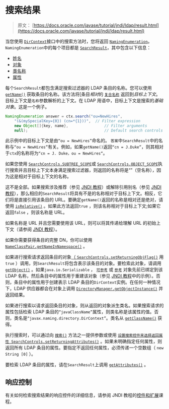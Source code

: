# 搜索结果

> 原文： [https://docs.oracle.com/javase/tutorial/jndi/ldap/result.html](https://docs.oracle.com/javase/tutorial/jndi/ldap/result.html)

当您使用 [`DirContext`](https://docs.oracle.com/javase/8/docs/api/javax/naming/directory/DirContext.html)接口中的搜索方法时，您将返回 [`NamingEnumeration`](https://docs.oracle.com/javase/8/docs/api/javax/naming/NamingEnumeration.html)。 `NamingEnumeration`中的每个项目都是 [`SearchResult`](https://docs.oracle.com/javase/8/docs/api/javax/naming/directory/SearchResult.html)，其中包含以下信息：

*   [姓名](#NAME)
*   [对象](#OBJ)
*   [类名称](#CLASS)
*   [属性](#ATTRS)

每个`SearchResult`都包含满足搜索过滤器的 LDAP 条目的名称。您可以使用 [`getName()`](https://docs.oracle.com/javase/8/docs/api/javax/naming/NameClassPair.html#getName--) 获取条目的名称。该方法将[条目*相对*的 [`复合名称`](https://docs.oracle.com/javase/8/docs/api/javax/naming/CompositeName.html) 返回到*目标上下文*。目标上下文是`名称`参数解析的上下文。在 LDAP 用语中，目标上下文是搜索的*基础对象*。这是一个例子。

```java
NamingEnumeration answer = ctx.search("ou=NewHires", 
    "(&(mySpecialKey={0}) (cn=*{1}))",  // Filter expression
    new Object[]{key, name},                // Filter arguments
    null);                                  // Default search controls

```

此示例中的目标上下文是由`“ou = NewHires”`命名的。 `答案`中`SearchResult`中的名称与`“ou = NewHires”`有关。例如，如果`getName()`返回`“cn = J.Duke”`，则其相对于`ctx`的名称将为`“cn = J. Duke，ou = NewHires“`。

如果您使用 [`SearchControls.SUBTREE_SCOPE`](https://docs.oracle.com/javase/8/docs/api/javax/naming/directory/SearchControls.html#SUBTREE_SCOPE)或 [`SearchControls.OBJECT_SCOPE`](https://docs.oracle.com/javase/8/docs/api/javax/naming/directory/SearchControls.html#OBJECT_SCOPE)执行搜索并且目标上下文本身满足搜索过滤器，则返回的名称将是“”（空名称），因为这是相对于目标上下文的名称。

这不是全部。如果搜索涉及推荐（参见 [JNDI 教程](https://docs.oracle.com/javase/jndi/tutorial/ldap/referral/index.html)）或解除引用别名（参见 [JNDI 教程](https://docs.oracle.com/javase/jndi/tutorial/ldap/misc/aliases.html)），那么相应的`SearchResult`将具有不是的名称相对于目标上下文。相反，它们将是直接引用该条目的 URL。要确定`getName()`返回的名称是相对还是绝对，请使用 [`isRelative()`](https://docs.oracle.com/javase/8/docs/api/javax/naming/NameClassPair.html#isRelative--) 。如果此方法返回`true` ，则该名称相对于目标上下文;如果它返回`false` ，则该名称是 URL。

如果名称是 URL 并且您需要使用该 URL，则可以将其传递给理解 URL 的初始上下文（请参阅 [JNDI 教程](https://docs.oracle.com/javase/jndi/tutorial/ldap/misc/url.html)）。

如果你需要获得条目的完整 DN，你可以使用 [`NameClassPair.getNameInNamespace()`](https://docs.oracle.com/javase/8/docs/api/javax/naming/NameClassPair.html#getNameInNamespace--) 。

如果进行搜索请求返回条目的对象[（ `SearchControls.setReturningObjFlag()`](https://docs.oracle.com/javase/8/docs/api/javax/naming/directory/SearchControls.html#setReturningObjFlag-boolean-) 用`true` ）调用，则`SearchResult`将包含表示该条目的对象。要检索此对象，请调用 [`getObject()`](https://docs.oracle.com/javase/8/docs/api/javax/naming/Binding.html#getObject--) 。如果`java.io.Serializable` ， [`可参考`](https://docs.oracle.com/javase/8/docs/api/javax/naming/Referenceable.html) 或 [`参考`](https://docs.oracle.com/javase/8/docs/api/javax/naming/Reference.html) 对象先前已绑定到该 LDAP 名称，然后条目中的属性用于重建该对象（参见 [JNDI 教程](https://docs.oracle.com/javase/jndi/tutorial/objects/reading/search.html)中的示例）。否则，条目中的属性用于创建表示 LDAP 条目的`DirContext`实例。在任何一种情况下，LDAP 供应器都会在对象上调用 [`DirectoryManager.getObjectInstance()`](https://docs.oracle.com/javase/8/docs/api/javax/naming/spi/DirectoryManager.html#getObjectInstance-java.lang.Object-javax.naming.Name-javax.naming.Context-java.util.Hashtable-javax.naming.directory.Attributes-) 并返回结果。

如果进行搜索以请求返回条目的对象，则从返回的对象派生类名。如果搜索请求的属性包括检索 LDAP 条目的`“javaClassName”`属性，则类名称是该属性的值。否则，类名是`“javax.naming.directory.DirContext”`。类名从 [`getClassName()`](https://docs.oracle.com/javase/8/docs/api/javax/naming/NameClassPair.html#getClassName--) 获得。

执行搜索时，可以通过向 [`搜索()`](https://docs.oracle.com/javase/8/docs/api/javax/naming/directory/DirContext.html#search-javax.naming.Name-javax.naming.directory.Attributes-java.lang.String:A-) 方法之一提供参数或使用 [`设置搜索控件来选择返回属性 SearchControls.setReturningAttributes()`](https://docs.oracle.com/javase/8/docs/api/javax/naming/directory/SearchControls.html#setReturningAttributes-java.lang.String:A-) 。如果未明确指定任何属性，则返回所有 LDAP 条目的属性。要指定不返回任何属性，必须传递一个空数组（ `new String [0]` ）。

要检索 LDAP 条目的属性，请在`SearchResult`上调用 [`getAttributes()`](https://docs.oracle.com/javase/8/docs/api/javax/naming/directory/SearchResult.html#getAttributes--) 。

## 响应控制

有关如何检索搜索结果的响应控件的详细信息，请参阅 JNDI 教程的[控件和扩展](https://docs.oracle.com/javase/jndi/tutorial/ldap/ext/response.html)课程。